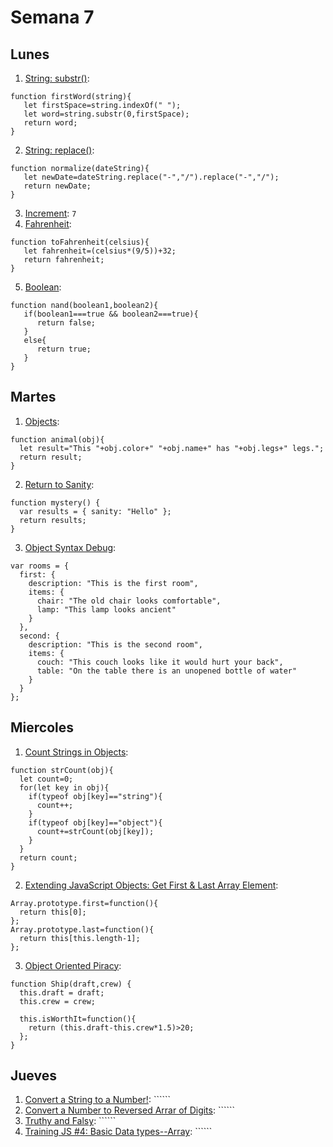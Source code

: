 # Semana 7
## Lunes
1. [String: substr()](https://www.jshero.net/en/koans/stringsubstr.html): 
```
function firstWord(string){
   let firstSpace=string.indexOf(" ");
   let word=string.substr(0,firstSpace);
   return word;
}
```
2. [String: replace()](https://www.jshero.net/en/koans/replace.html): 
```
function normalize(dateString){
   let newDate=dateString.replace("-","/").replace("-","/");
   return newDate;
}
```
3. [Increment](https://www.jshero.net/en/koans/increment.html): ```7```
4. [Fahrenheit](https://www.jshero.net/en/koans/fahrenheit.html): 
```
function toFahrenheit(celsius){
   let fahrenheit=(celsius*(9/5))+32;
   return fahrenheit;
}
```
5. [Boolean](https://www.jshero.net/en/koans/bool.html): 
```
function nand(boolean1,boolean2){
   if(boolean1===true && boolean2===true){
      return false;
   }
   else{
      return true;
   }
}
```

## Martes
1. [Objects](https://www.codewars.com/kata/571f1eb77e8954a812000837/train/javascript): 
```
function animal(obj){
  let result="This "+obj.color+" "+obj.name+" has "+obj.legs+" legs.";
  return result;
}
```
2. [Return to Sanity](https://www.codewars.com/kata/514a7ac1a33775cbb500001e/train/javascript): 
```
function mystery() {
  var results = { sanity: "Hello" };
  return results;
}
```
3. [Object Syntax Debug](https://www.codewars.com/kata/56d8ae9237123036d3001b54/train/javascript): 
```
var rooms = {
  first: {
    description: "This is the first room",
    items: {
      chair: "The old chair looks comfortable",
      lamp: "This lamp looks ancient"
    }
  },
  second: {
    description: "This is the second room",
    items: {
      couch: "This couch looks like it would hurt your back",
      table: "On the table there is an unopened bottle of water"
    }
  }
};
```

## Miercoles
1. [Count Strings in Objects](https://www.codewars.com/kata/565b3542af398bfb50000003/train/javascript): 
```
function strCount(obj){
  let count=0;
  for(let key in obj){
    if(typeof obj[key]=="string"){
      count++;
    }
    if(typeof obj[key]=="object"){
      count+=strCount(obj[key]);
    }
  } 
  return count;
}
```
2. [Extending JavaScript Objects: Get First & Last Array Element](https://www.codewars.com/kata/581351c40d8f13bc450008b8/train/javascript): 
```
Array.prototype.first=function(){
  return this[0];
};
Array.prototype.last=function(){
  return this[this.length-1];
};
```
3. [Object Oriented Piracy](https://www.codewars.com/kata/54fe05c4762e2e3047000add/train/javascript): 
```
function Ship(draft,crew) {
  this.draft = draft;
  this.crew = crew;
  
  this.isWorthIt=function(){
    return (this.draft-this.crew*1.5)>20;
  };
}

```

## Jueves
1. [Convert a String to a Number!](): ``````
2. [Convert a Number to Reversed Arrar of Digits](): ``````
3. [Truthy and Falsy](): ``````
4. [Training JS #4: Basic Data types--Array](): ``````
